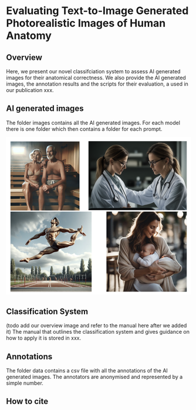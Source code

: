 # Evaluating Text-to-Image Generated Photorealistic Images of Human Anatomy

## Overview

Here, we present our novel classifciation system to assess AI generated images for their anatomical correctness. 
We also provide the AI generated images, the annotation results and the scripts for their evaluation, a used in our publication xxx.

## AI generated images

The folder images contains all the AI generated images. For each model there is one folder which then contains a folder for each prompt.

![Examples of our AI generated image dataset](example_images.png?raw=true "AI generated images")

## Classification System

(todo add our overview image and refer to the manual here after we added it)
The manual that outlines the classification system and gives guidance on how to apply it is stored in xxx.

## Annotations

The folder data contains a csv file with all the annotations of the AI generated images. The annotators are anonymised and represented by a simple number.

## How to cite


